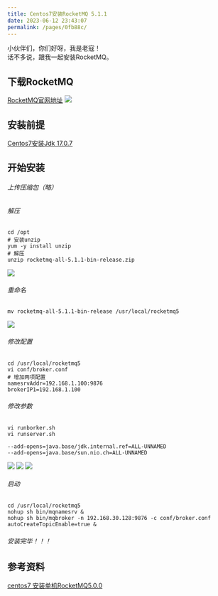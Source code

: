 ```yaml
---
title: Centos7安装RocketMQ 5.1.1
date: 2023-06-12 23:43:07
permalink: /pages/0fb88c/
---
```


小伙伴们，你们好呀，我是老寇！    
话不多说，跟我一起安装RocketMQ。

## 下载RocketMQ
<a target="_blank" href="https://rocketmq.apache.org/zh/download">RocketMQ官网地址</a>
<img src="/img/3/img.png"/>

## 安装前提
<a href='/pages/65acfd/'>Centos7安装Jdk 17.0.7</a>

## 开始安装
###### 上传压缩包（略）

###### 解压
```shell
cd /opt
# 安装unzip
yum -y install unzip 
# 解压
unzip rocketmq-all-5.1.1-bin-release.zip
```
<img src="/img/3/img_1.png"/>

###### 重命名
```shell
mv rocketmq-all-5.1.1-bin-release /usr/local/rocketmq5
```
<img src="/img/3/img_2.png"/>

###### 修改配置
```shell
cd /usr/local/rocketmq5
vi conf/broker.conf
# 增加两项配置
namesrvAddr=192.168.1.100:9876
brokerIP1=192.168.1.100
```

###### 修改参数
```shell
vi runborker.sh
vi runserver.sh
```
```shell
--add-opens=java.base/jdk.internal.ref=ALL-UNNAMED   
--add-opens=java.base/sun.nio.ch=ALL-UNNAMED
```
<img src="/img/3/img_7.png"/>
<img src="/img/3/img_6.png"/>
<img src="/img/3/img_5.png"/>


###### 启动
```shell
cd /usr/local/rocketmq5
nohup sh bin/mqnamesrv &
nohup sh bin/mqbroker -n 192.168.30.128:9876 -c conf/broker.conf autoCreateTopicEnable=true &
```

###### 安装完毕！！！

## 参考资料
[centos7 安装单机RocketMQ5.0.0](https://kcloud.blog.csdn.net/article/details/128347059)